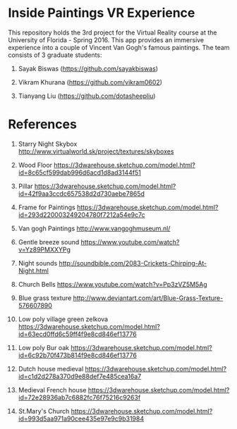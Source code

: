 # Inside Paintings VR Experience
This repository holds the 3rd project for the Virtual Reality course at the University of Florida - Spring 2016. This app provides an immersive experience into a couple of Vincent Van Gogh's famous paintings. The team consists of 3 graduate students:

1. Sayak Biswas (https://github.com/sayakbiswas)

2. Vikram Khurana (https://github.com/vikram0602)

3. Tianyang Liu (https://github.com/dotasheepliu)


# References
1. Starry Night Skybox
http://www.virtualworld.sk/project/textures/skyboxes

2. Wood Floor
https://3dwarehouse.sketchup.com/model.html?id=8c65cf599dab996d6acd1d8ad3144f51

3. Pillar
https://3dwarehouse.sketchup.com/model.html?id=42f9aa3ccdc657538d2d730aebe7865d

4. Frame for Paintings
https://3dwarehouse.sketchup.com/model.html?id=293d220003249204780f7212a54e9c7c

5. Van gogh Paintings
http://www.vangoghmuseum.nl/

6. Gentle breeze sound
https://www.youtube.com/watch?v=Yz89PMXXYPg

7. Night sounds
http://soundbible.com/2083-Crickets-Chirping-At-Night.html

8. Church Bells
https://www.youtube.com/watch?v=Pp3zVZ5M5Ag

9. Blue grass texture
http://www.deviantart.com/art/Blue-Grass-Texture-576607890

10. Low poly village green zelkova
https://3dwarehouse.sketchup.com/model.html?id=63ecd0ffd6c59ff4f9e8cd846ef13776

11. Low poly Bur oak
https://3dwarehouse.sketchup.com/model.html?id=6c92b70f473b814f9e8cd846ef13776

12. Dutch house medieval
https://3dwarehouse.sketchup.com/model.html?id=c1d2d278a370d9e88def7e485cea16a7

13. Medieval French house
https://3dwarehouse.sketchup.com/model.html?id=72e28936ab7c6882fc76f75216c9263f

14. St.Mary's Church
https://3dwarehouse.sketchup.com/model.html?id=993d5aa971a90cee435e97e9c9b31984